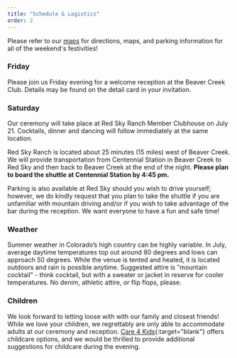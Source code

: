 ```yaml
---
title: "Schedule & Logistics"
order: 2
---
```

Please refer to our <a href="/#maps">maps</a> for directions, maps, and parking information for all of the weekend's festivities!

### Friday
Please join us Friday evening for a welcome reception at the Beaver Creek Club. Details may be found on the detail card in your invitation.

### Saturday
Our ceremony will take place at Red Sky Ranch Member Clubhouse on July 21. Cocktails, dinner and dancing will follow immediately at the same location.

Red Sky Ranch is located about 25 minutes (15 miles) west of Beaver Creek. We will provide transportation from Centennial Station in Beaver Creek to Red Sky and then back to Beaver Creek at the end of the night. **Please plan to board the shuttle at Centennial Station by 4:45 pm.**

Parking is also available at Red Sky should you wish to drive yourself; however, we do kindly request that you plan to take the shuttle if you are unfamiliar with mountain driving and/or if you wish to take advantage of the bar during the reception. We want everyone to have a fun and safe time!

### Weather
Summer weather in Colorado’s high country can be highly variable. In July, average daytime temperatures top out around 80 degrees and lows can approach 50 degrees. While the venue is tented and heated, it is located outdoors and rain is possible anytime. Suggested attire is "mountain cocktail" - think cocktail, but with a sweater or jacket in reserve for cooler temperatures. No denim, athletic attire, or flip flops, please.

### Children
We look forward to letting loose with with our family and closest friends! While
we love your children, we regrettably are only able to accommodate adults at our
ceremony and reception. [Care 4 Kids](http://www.babysittinginvail.com/){:target="blank"} offers childcare options, and we would be thrilled to provide additional suggestions for childcare during the evening.
